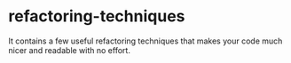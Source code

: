 # refactoring-techniques
It contains a few useful refactoring techniques that makes your code much nicer and readable with no effort.
